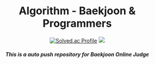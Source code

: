 
<div align="center">

# Algorithm - Baekjoon & Programmers
[![Solved.ac Profile](http://mazassumnida.wtf/api/v2/generate_badge?boj=jcn07253)](https://solved.ac/jcn07253/)
<img src="http://mazandi.herokuapp.com/api?handle=jcn07253&theme=warm"/>
##### This is a auto push repository for Baekjoon Online Judge

</div>
